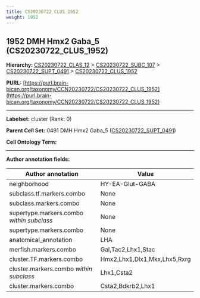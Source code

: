 ```yaml
---
title: CS20230722_CLUS_1952
weight: 1952
---
```

## 1952 DMH Hmx2 Gaba_5 (CS20230722_CLUS_1952)
<b>Hierarchy: </b>
[CS20230722_CLAS_12](../CS20230722_CLAS_12) >
[CS20230722_SUBC_107](../CS20230722_SUBC_107) >
[CS20230722_SUPT_0491](../CS20230722_SUPT_0491) >
[CS20230722_CLUS_1952](../CS20230722_CLUS_1952)

**PURL:** [https://purl.brain-bican.org/taxonomy/CCN20230722/CS20230722_CLUS_1952](https://purl.brain-bican.org/taxonomy/CCN20230722/CS20230722_CLUS_1952)

---


**Labelset:** cluster (Rank: 0)

**Parent Cell Set:** 0491 DMH Hmx2 Gaba_5 ([CS20230722_SUPT_0491](../CS20230722_SUPT_0491))



**Cell Ontology Term:** 

[MARKER GENES.]: #


---

[TRANSFERRED ANNOTATIONS.]: #


[AUTHOR ANNOTATION FIELDS.]: #


**Author annotation fields:**

| Author annotation | Value |
|-------------------|-------|
|neighborhood|HY-EA-Glut-GABA|
|subclass.tf.markers.combo|None|
|subclass.markers.combo|None|
|supertype.markers.combo _within subclass_|None|
|supertype.markers.combo|None|
|anatomical_annotation|LHA|
|merfish.markers.combo|Gal,Tac2,Lhx1,Stac|
|cluster.TF.markers.combo|Hmx2,Lhx1,Dlx1,Mkx,Lhx5,Rxrg|
|cluster.markers.combo _within subclass_|Lhx1,Csta2|
|cluster.markers.combo|Csta2,Bdkrb2,Lhx1|
